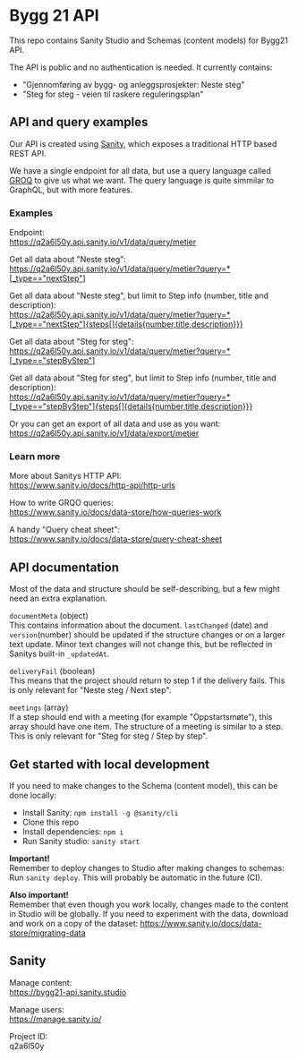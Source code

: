 # Bygg 21 API

This repo contains Sanity Studio and Schemas (content models) for Bygg21 API.

The API is public and no authentication is needed. It currently contains:

- "Gjennomføring av bygg- og anleggsprosjekter: Neste steg"
- "Steg for steg - veien til raskere reguleringsplan"

## API and query examples

Our API is created using [Sanity](https://www.sanity.io/), which exposes a traditional HTTP based REST API.

We have a single endpoint for all data, but use a query language called [GROQ](https://www.sanity.io/docs/data-store/how-queries-work) to give us what we want. The query language is quite simmilar to GraphQL, but with more features.

### Examples

Endpoint:<br>
https://q2a6l50y.api.sanity.io/v1/data/query/metier

Get all data about "Neste steg":<br>
https://q2a6l50y.api.sanity.io/v1/data/query/metier?query=*[_type=="nextStep"]

Get all data about "Neste steg", but limit to Step info (number, title and description):<br>
https://q2a6l50y.api.sanity.io/v1/data/query/metier?query=*[_type=="nextStep"]{steps[]{details{number,title,description}}}

Get all data about "Steg for steg":<br>
https://q2a6l50y.api.sanity.io/v1/data/query/metier?query=*[_type=="stepByStep"]

Get all data about "Steg for steg", but limit to Step info (number, title and description):<br>
https://q2a6l50y.api.sanity.io/v1/data/query/metier?query=*[_type=="stepByStep"]{steps[]{details{number,title,description}}}

Or you can get an export of all data and use as you want:<br>
https://q2a6l50y.api.sanity.io/v1/data/export/metier

### Learn more

More about Sanitys HTTP API:<br>
https://www.sanity.io/docs/http-api/http-urls

How to write GRQO queries:<br>
https://www.sanity.io/docs/data-store/how-queries-work

A handy "Query cheat sheet":<br>
https://www.sanity.io/docs/data-store/query-cheat-sheet

## API documentation

Most of the data and structure should be self-describing, but a few might need an extra explanation.

`documentMeta` (object)<br>
This contains information about the document. `lastChanged` (date) and `version`(number) should be updated if the structure changes or on a larger text update. Minor text changes will not change this, but be reflected in Sanitys built-in `_updatedAt`.

`deliveryFail` (boolean)<br>
This means that the project should return to step 1 if the delivery fails. This is only relevant for "Neste steg / Next step".

`meetings` (array)<br>
If a step should end with a meeting (for example "Oppstartsmøte"), this array should have one item. The structure of a meeting is similar to a step. This is only relevant for "Steg for steg / Step by step".

## Get started with local development

If you need to make changes to the Schema (content model), this can be done locally:

- Install Sanity: `npm install -g @sanity/cli`
- Clone this repo
- Install dependencies: `npm i`
- Run Sanity studio: `sanity start`

**Important!**<br>
Remember to deploy changes to Studio after making changes to schemas: Run `sanity deploy`. This will probably be automatic in the future (CI).

**Also important!**<br>
Remember that even though you work locally, changes made to the content in Studio will be globally. If you need to experiment with the data, download and work on a copy of the dataset: https://www.sanity.io/docs/data-store/migrating-data

## Sanity

Manage content:<br>
https://bygg21-api.sanity.studio

Manage users:<br>
https://manage.sanity.io/

Project ID:<br>
q2a6l50y
